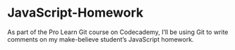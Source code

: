 # JavaScript-Homework
As part of the Pro Learn Git course on Codecademy, I’ll be using Git to write comments on my make-believe student’s JavaScript homework.
